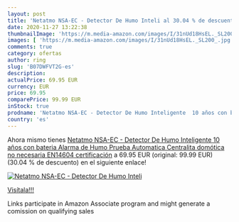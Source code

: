```yaml
---
layout: post
title: 'Netatmo NSA-EC - Detector De Humo Inteli al 30.04 % de descuento'
date: 2020-11-27 13:22:38
thumbnailImage: 'https://m.media-amazon.com/images/I/31nUd18HsEL._SL200_.jpg'
images: [ 'https://m.media-amazon.com/images/I/31nUd18HsEL._SL200_.jpg' ]
comments: true
category: ofertas
author: ring
slug: 'B07DWFVT2G-es'
description:
actualPrice: 69.95 EUR
currency: EUR
price: 69.95
comparePrice: 99.99 EUR
inStock: true
prodname: 'Netatmo NSA-EC - Detector De Humo Inteligente  10 años con bateria  Alarma de Humo  Prueba Automatica  Centralita domótica no necesaria  EN14604 certificación'
country: 'es'
---
```


Ahora mismo tienes [Netatmo NSA-EC - Detector De Humo Inteligente  10 años con bateria  Alarma de Humo  Prueba Automatica  Centralita domótica no necesaria  EN14604 certificación](https://www.amazon.es/dp/B07DWFVT2G/?tag=tolees-21) a 69.95 EUR (original: 99.99 EUR) (30.04 %  de descuento) en el siguiente enlace!

[![Netatmo NSA-EC - Detector De Humo Inteli](https://m.media-amazon.com/images/I/31nUd18HsEL._SL200_.jpg)](https://www.amazon.es/dp/B07DWFVT2G/?tag=tolees-21)

[Visítala!!!](https://www.amazon.es/dp/B07DWFVT2G/?tag=tolees-21)

Links participate in Amazon Associate program and might generate a comission on qualifying sales
